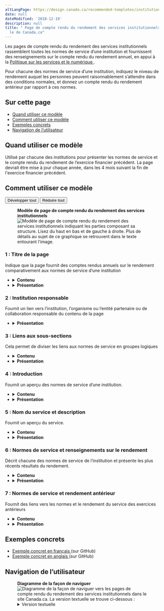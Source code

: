 ```yaml
---
altLangPage: https://design.canada.ca/recommended-templates/institutional-service-performance-reporting-pages.html
date: null
dateModified: '2018-12-19'
description: null
title: " Page de compte rendu du rendement des services institutionnels - Modè\
  le de Canada.ca"
---
```



<div>

 <p>
  Les pages de compte rendu du rendement des services institutionnels rassemblent toutes les normes de service d’une institution et fournissent des renseignements sur le compte rendu du rendement annuel, en appui à la
  <a href="https://www.tbs-sct.gc.ca/pol/doc-fra.aspx?id=32603">
   Politique sur les services et le numérique
  </a>
  .
 </p>
 <p>
  Pour chacune des normes de service d’une institution, indiquez le niveau de rendement auquel les personnes peuvent raisonnablement s’attendre dans des conditions normales, et donnez un compte rendu du rendement antérieur par rapport à ces normes.
 </p>
 <section>
  <h2>
   Sur cette page
  </h2>
  <ul>
   <li>
    <a href="#utilisation">
     Quand utiliser ce modèle
    </a>
   </li>
   <li>
    <a href="#specifications">
     Comment utiliser ce modèle
    </a>
   </li>
   <li>
    <a href="#exemples">
     Exemples concrets
    </a>
   </li>
   <li>
    <a href="#navigation">
     Navigation de l’utilisateur
    </a>
   </li>
  </ul>
 </section>
 <section>
  <h2 id="utilisation">
   Quand utiliser ce modèle
  </h2>
  <p>
   Utilisé par chacune des institutions pour présenter les normes de service et le compte rendu du rendement de l’exercice financier précédent. La page devrait être mise à jour chaque année, dans les 4 mois suivant la fin de l'exercice financier précédent.
  </p>
 </section>
 <section>
  <h2 id="specifications">
   Comment utiliser ce modèle
  </h2>
  <div class="btn-group mrgn-bttm-sm">
   <button class="btn btn-default wb-toggle" data-toggle='{"selector": "details", "parent": "#template-elements", "type": "on"}' type="button">
    Développer tout
   </button>
   <button class="btn btn-default wb-toggle" data-toggle='{"selector": "details", "parent": "#template-elements", "type": "off"}' type="button">
    Réduire tout
   </button>
  </div>
  <div class="row">
   <div class="col-lg-6 pull-right">
    <figure class="mrgn-bttm-lg">
     <figcaption class="text-center">
      <b>
       Modèle de page de compte rendu du rendement des services institutionnels
      </b>
     </figcaption>
     <img alt="Modèle de page de compte rendu du rendement des services institutionnels indiquant les parties composant sa structure. Lisez du haut en bas et de gauche à droite. Plus de détails au sujet de ce graphique se retrouvent dans le texte entourant l’image." class="full-width" src="../images/service-standards-page-fr.jpg"/>
    </figure>
   </div>
   <div class="col-lg-6 pull-left">
    <section id="template-elements">
     <section>
      <h3>
       1 : Titre de la page
      </h3>
      <p>
       Indique que la page fournit des comptes rendus annuels sur le rendement comparativement aux normes de service d’une institution
      </p>
      <ul class="list-unstyled">
       <li id="element1">
        <details class="mrgn-bttm-sm">
         <summary class="wb-toggle" data-toggle='{"print":"on"}'>
          <strong>
           Contenu
          </strong>
         </summary>
         <ul>
          <li>
           Le titre est le suivant : Compte rendu du rendement des services de [nom de l’institution] pour l’exercice financier de [année] à [année].
          </li>
         </ul>
        </details>
       </li>
       <li id="element2">
        <details class="mrgn-bttm-sm">
         <summary class="wb-toggle" data-toggle='{"print":"on"}'>
          <strong>
           Présentation
          </strong>
         </summary>
         <ul>
          <li>
           Cette composante doit être une balise H1 unique.
          </li>
          <li>
           Elle doit être le premier élément de la page.
          </li>
         </ul>
        </details>
       </li>
      </ul>
     </section>
     <section>
      <h3>
       2 : Institution responsable
      </h3>
      <p>
       Fournit un lien vers l’institution, l’organisme ou l’entité partenaire ou de collaboration responsable du contenu de la page
      </p>
      <ul class="list-unstyled">
       <li id="element4">
        <details class="mrgn-bttm-sm">
         <summary class="wb-toggle" data-toggle='{"print":"on"}'>
          <strong>
           Présentation
          </strong>
         </summary>
         <ul>
          <li>
           Utilisez la configuration Institution responsable.
          </li>
         </ul>
        </details>
       </li>
      </ul>
     </section>
     <section>
      <h3>
       3 : Liens aux sous-sections
      </h3>
      <p>
       Cela permet de diviser les liens aux normes de service en groupes logiques
      </p>
      <ul class="list-unstyled">
       <li id="element5">
        <details class="mrgn-bttm-sm">
         <summary class="wb-toggle" data-toggle='{"print":"on"}'>
          <strong>
           Contenu
          </strong>
         </summary>
         <ul>
          <li>
           Cette composante est facultative; utilisez-la dans les cas où un grand nombre de normes de service est signalé.
          </li>
          <li>
           Regroupez les sous-sections de façon logique (par exemple, par canal de prestation de services, volume ou type de service)
          </li>
          <li>
           Le texte de chacun des liens doit correspondre exactement au texte de l’en-tête associé.
          </li>
         </ul>
        </details>
       </li>
       <li id="element6">
        <details class="mrgn-bttm-sm">
         <summary class="wb-toggle" data-toggle='{"print":"on"}'>
          <strong>
           Présentation
          </strong>
         </summary>
         <ul>
          <li>
           Se trouve sous l’institution responsable.
          </li>
          <li>
           Utilisez la conception
           <a href="../configurations-conception-communes/table-matiere-interieur.html">
            Table des matières à l’intérieur de la page
           </a>
           .
          </li>
         </ul>
        </details>
       </li>
      </ul>
     </section>
     <section>
      <h3>
       4 : Introduction
      </h3>
      <p>
       Fournit un aperçu des normes de service d’une institution.
      </p>
      <ul class="list-unstyled">
       <li id="element7">
        <details class="mrgn-bttm-sm">
         <summary class="wb-toggle" data-toggle='{"print":"on"}'>
          <strong>
           Contenu
          </strong>
         </summary>
         <ul>
          <li>
           Limitez le texte à un paragraphe ou deux.
          </li>
          <li>
           Le contenu doit être rédigé pour un niveau de scolarité secondaire (pointage de 100 et moins dans
           <a href="http://www.scolarius.com/">
            Scolarius
           </a>
           ).
          </li>
         </ul>
        </details>
       </li>
       <li id="element8">
        <details class="mrgn-bttm-sm">
         <summary class="wb-toggle" data-toggle='{"print":"on"}'>
          <strong>
           Présentation
          </strong>
         </summary>
         <ul>
          <li>
           Le paragraphe d’introduction du service doit se trouver sous le titre de la page et l’institution responsable.
          </li>
         </ul>
        </details>
       </li>
      </ul>
     </section>
     <section>
      <h3>
       5 : Nom du service et description
      </h3>
      <p>
       Fournit un aperçu du service.
      </p>
      <ul class="list-unstyled">
       <li id="element9">
        <details class="mrgn-bttm-sm">
         <summary class="wb-toggle" data-toggle='{"print":"on"}'>
          <strong>
           Contenu
          </strong>
         </summary>
         <ul>
          <li>
           Limitez le texte à un ou deux paragraphes.
          </li>
          <li>
           Le contenu doit être rédigé pour un niveau de scolarité secondaire (pointage de 100 et moins dans
           <a href="http://www.scolarius.com/">
            Scolarius
           </a>
           ).
          </li>
         </ul>
        </details>
       </li>
       <li id="element10">
        <details class="mrgn-bttm-sm">
         <summary class="wb-toggle" data-toggle='{"print":"on"}'>
          <strong>
           Présentation
          </strong>
         </summary>
         <ul>
          <li>
           L’aperçu de la sous-section apparaît au début de chaque sous-section de la page.
          </li>
         </ul>
        </details>
       </li>
      </ul>
     </section>
     <section>
      <h3>
       6 : Normes de service et renseignements sur le rendement
      </h3>
      <p>
       Décrit chacune des normes de service de l’institution et présente les plus récents résultats du rendement.
      </p>
      <ul class="list-unstyled">
       <li id="element11">
        <details class="mrgn-bttm-sm">
         <summary class="wb-toggle" data-toggle='{"print":"on"}'>
          <strong>
           Contenu
          </strong>
         </summary>
         <ul>
          <li>
           Cette composante comprend les normes de service et les renseignements sur le rendement conformément à la
           <a href="https://www.tbs-sct.gc.ca/pol/doc-fra.aspx?id=32603">
            Politique sur les services et le numérique
           </a>
           .
          </li>
          <li>
           Le contenu devrait être conforme à l'inventaire des services du ministère et aux autres rapports
          </li>
          <li>
           Le contenu doit être rédigé pour un niveau de scolarité secondaire (pointage de 100 et moins dans
           <a href="http://www.scolarius.com/">
            Scolarius
           </a>
           ).
          </li>
          <li>
           Pour chaque norme de service présentée, présentez la liste des normes, des cibles et du rendement comme suit :
           <ul>
            <li>
             [Service] : nom du service auquel s’applique la norme.
             <ul>
              <li>
               Description : brève description du service en langage clair
              </li>
              <li>
               Notre norme de service : énoncé concis de la norme.
              </li>
              <li>
               Notre cible de rendement : indique la cible quantifiable.
              </li>
              <li>
               Notre rendement en [exercice précédent] : indique le rendement quantifié.
              </li>
             </ul>
            </li>
           </ul>
          </li>
         </ul>
        </details>
       </li>
       <li id="element12">
        <details class="mrgn-bttm-sm">
         <summary class="wb-toggle" data-toggle='{"print":"on"}'>
          <strong>
           Présentation
          </strong>
         </summary>
         <ul>
          <li>
           Ne coupez pas les mots par un trait d’union à la fin d’une ligne; conservez plutôt une marge de droite inégale pour les paragraphes et autres blocs de texte.
          </li>
          <li>
           Servez-vous de puces pour présenter les listes de contenu.
          </li>
         </ul>
        </details>
       </li>
      </ul>
     </section>
     <section>
      <h3>
       7 : Normes de service et rendement antérieur
      </h3>
      <p>
       Fournit des liens vers les normes et le rendement du service des exercices antérieurs
      </p>
      <ul class="list-unstyled">
       <li id="element13">
        <details class="mrgn-bttm-sm">
         <summary class="wb-toggle" data-toggle='{"print":"on"}'>
          <strong>
           Contenu
          </strong>
         </summary>
         <ul>
          <li>
           Cette composante présente les résultats du rendement des exercices antérieurs (soit à l'aide de liens, soit directement sur la page).
          </li>
          <li>
           L’en-tête porte le nom : « Comptes rendus du rendement des services des années précédentes ».
          </li>
          <li>
           Le lien de chacune des pages de normes de service des années précédentes est formulé comme suit : « Compte rendu du rendement des services pour [Nom de l’institution] pour l’exercice [année]-[année] ».
          </li>
         </ul>
        </details>
       </li>
       <li id="element14">
        <details class="mrgn-bttm-sm">
         <summary class="wb-toggle" data-toggle='{"print":"on"}'>
          <strong>
           Présentation
          </strong>
         </summary>
         <ul>
          <li>
           Cette composante se trouve sous le contenu de la page principale.
          </li>
          <li>
           Les pages liées appliqueront la configuration de la page du modèle de compte rendu du rendement des services institutionnels, tout en assurant un lien vers la page du compte rendu du rendement des services institutionnels de l’exercice actuel.
          </li>
         </ul>
        </details>
       </li>
      </ul>
     </section>
    </section>
   </div>
  </div>
 </section>
 <section>
  <h2 id="exemples">
   Exemples concrets
  </h2>
  <ul>
   <li>
    <a href="http://wet-boew.github.io/themes-dist/GCWeb/institutional-service-performance-fr.html">
     Exemple concret en français
    </a>
    (sur GitHub)
   </li>
   <li>
    <a href="http://wet-boew.github.io/themes-dist/GCWeb/institutional-service-performance-en.html">
     Exemple concret en anglais
    </a>
    (sur GitHub)
   </li>
  </ul>
 </section>
 <section>
  <h2 id="navigation">
   Navigation de l’utilisateur
  </h2>
  <figure class="mrgn-bttm-lg">
   <figcaption class="text-center">
    <b>
     Diagramme de la façon de naviguer
    </b>
   </figcaption>
   <img alt="Diagramme de la façon de naviguer vers les pages de compte rendu du rendement des services institutionnels dans le site Canada.ca. La version textuelle se trouve ci-dessous :" class="img-responsive center-block" src="https://www.canada.ca/content/dam/tbs-sct/images/government-communications/canada-content-style-guide/institutional-service-performance-ia-fra.png"/>
   <details>
    <summary class="wb-toggle" data-toggle='{"print":"on"}'>
     Version textuelle
    </summary>
    <p>
     On peut accéder aux pages de compte rendu du rendement des services institutionnels à partir des profils institutionnels du site Canada.ca.
    </p>
   </details>
  </figure>
 </section>
</div>


